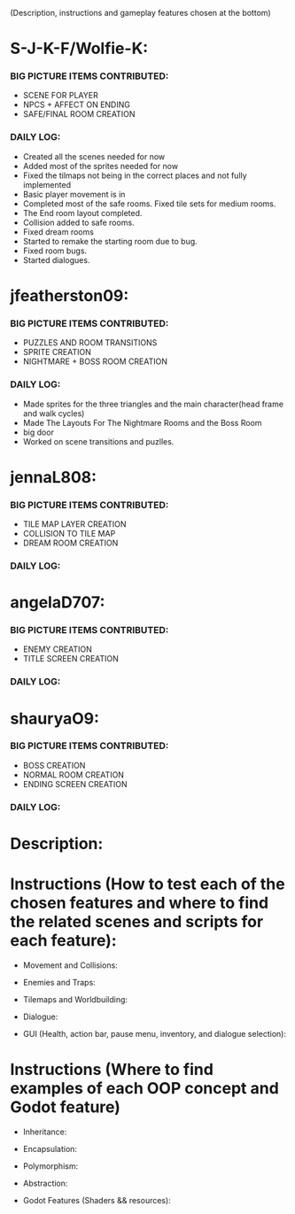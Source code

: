 (Description, instructions and gameplay features chosen at the bottom)
# S-J-K-F/Wolfie-K:
### BIG PICTURE ITEMS CONTRIBUTED: 
- SCENE FOR PLAYER
- NPCS + AFFECT ON ENDING
- SAFE/FINAL ROOM CREATION
### DAILY LOG:
- Created all the scenes needed for now
- Added most of the sprites needed for now
- Fixed the tilmaps not being in the correct places and not fully implemented
- Basic player movement is in
- Completed most of the safe rooms. Fixed tile sets for medium rooms.
- The End room layout completed.
- Collision added to safe rooms.
- Fixed dream rooms
- Started to remake the starting room due to bug.
- Fixed room bugs.
- Started dialogues.

# jfeatherston09:
### BIG PICTURE ITEMS CONTRIBUTED: 
- PUZZLES AND ROOM TRANSITIONS
- SPRITE CREATION
- NIGHTMARE + BOSS ROOM CREATION
### DAILY LOG:
- Made sprites for the three triangles and the main character(head frame and walk cycles)
- Made The Layouts For The Nightmare Rooms and the Boss Room
- big door
- Worked on scene transitions and puzlles.

# jennaL808:
### BIG PICTURE ITEMS CONTRIBUTED: 
- TILE MAP LAYER CREATION
- COLLISION TO TILE MAP
- DREAM ROOM CREATION

### DAILY LOG:




# angelaD707:
### BIG PICTURE ITEMS CONTRIBUTED:
- ENEMY CREATION
- TITLE SCREEN CREATION

### DAILY LOG:




# shauryaO9:
### BIG PICTURE ITEMS CONTRIBUTED:
- BOSS CREATION
- NORMAL ROOM CREATION
- ENDING SCREEN CREATION

### DAILY LOG:






# Description:

# Instructions (How to test each of the chosen features and where to find the related scenes and scripts for each feature):
- Movement and Collisions:

- Enemies and Traps:

- Tilemaps and Worldbuilding:

- Dialogue:

- GUI (Health, action bar, pause menu, inventory, and dialogue selection):

# Instructions (Where to find examples of each OOP concept and Godot feature)
- Inheritance:

- Encapsulation:

- Polymorphism:

- Abstraction:

- Godot Features (Shaders && resources):
